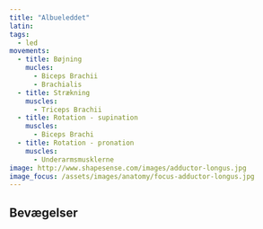 ```yaml
---
title: "Albueleddet"
latin: 
tags:
  - led
movements:
  - title: Bøjning
    mucles:
      - Biceps Brachii
      - Brachialis
  - title: Strækning
    muscles:
      - Triceps Brachii
  - title: Rotation - supination
    muscles:
      - Biceps Brachi
  - title: Rotation - pronation
    muscles:
      - Underarmsmusklerne
image: http://www.shapesense.com/images/adductor-longus.jpg
image_focus: /assets/images/anatomy/focus-adductor-longus.jpg
---
```


## Bevægelser

